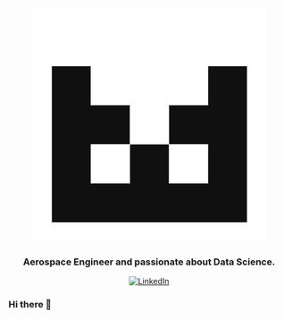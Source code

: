 <p align="center">
<img src="/images/identicon_bw_transparent.png" alt="identicon-bw" />
</p>
<div style="text-align:center;">
  <h3>Aerospace Engineer and passionate about Data Science.</h3>
  <p>
  <!--h4>Contact:</h4-->
  <a href="https://www.linkedin.com/in/franciscojperez-engineer/"><img alt="LinkedIn" src="https://img.shields.io/badge/LinkedIn-in-lightgrey" ></a>
   
  </p>
 </div>



### Hi there 👋


